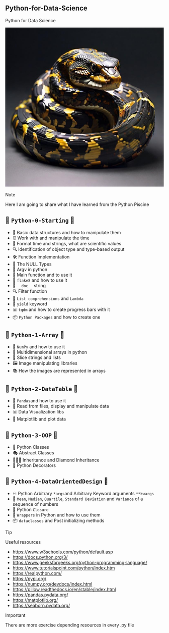 ## Python-for-Data-Science
Python for Data Science

![](python.jpg)

> [!NOTE]
> Here I am going to share what I have learned from the Python Piscine

##  🐍 `Python-0-Starting` 🐍
-   🔧 Basic data structures and how to manipulate them
-   ⏰ Work with and manipulate the time
-   📅 Format time and strings, what are scientific values
-   🔍 Identification of object type and type-based output
-   🛠️ Function Implementation
-   🚫 The NULL Types
-   🔧 Argv in python
-   🏁 Main function and to use it
-   👀 `flake8` and how to use it
-   📝 `__doc__` string
-   🔍 Filter function
-   🔄 `List comprehensions` and `Lambda`
-   🌱 `yield` keyword
-   📊 `tqdm` and how to create progress bars with it
-   📦 `Python Packages` and how to create one

##  🐍 `Python-1-Array` 🐍
-   🎲 `NumPy` and how to use it
-   📐 Multidimensional arrays in python
-   🔪 Slice strings and lists
-   🖼️ Image manipulating libraries
-   📚 How the images are represented in arrays

##  🐍 `Python-2-DataTable` 🐍
-   🐼 `Pandas`and how to use it
-   📄 Read from files, display and manipulate data
-   📊 Data Visualization libs
-   🔢 Matplotlib and plot data

##  🐍 `Python-3-OOP` 🐍
-   🏫 Python Classes
-   🎭 Abstract Classes
-   👨‍👩‍👦 Inheritance and Diamond Inheritance
-   🎨 Python Decorators

##  🐍 `Python-4-DataOrientedDesign` 🐍
-   ♾️  Python Arbitrary `*args`and Arbitrary Keyword arguments `**kwargs`
-   🔢 `Mean`, `Median`, `Quartile`, `Standard Deviation` and `Variance` of a sequence of numbers
-   📜 Python `Closure`
-   🎁 `Wrappers` in Python and how to use them
-   📦 `dataclasses` and Post initializing methods


> [!TIP]
> Useful resources

- https://www.w3schools.com/python/default.asp
- https://docs.python.org/3/
- https://www.geeksforgeeks.org/python-programming-language/
- https://www.tutorialspoint.com/python/index.htm
- https://realpython.com/
- https://pypi.org/
- https://numpy.org/devdocs/index.html
- https://pillow.readthedocs.io/en/stable/index.html
- https://pandas.pydata.org/
- https://matplotlib.org/
- https://seaborn.pydata.org/

> [!IMPORTANT]
> There are more exercise depending resources in every .py file
